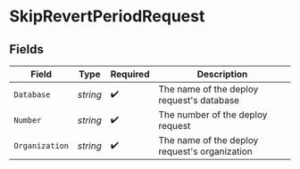 # SkipRevertPeriodRequest


## Fields

| Field                                         | Type                                          | Required                                      | Description                                   |
| --------------------------------------------- | --------------------------------------------- | --------------------------------------------- | --------------------------------------------- |
| `Database`                                    | *string*                                      | :heavy_check_mark:                            | The name of the deploy request's database     |
| `Number`                                      | *string*                                      | :heavy_check_mark:                            | The number of the deploy request              |
| `Organization`                                | *string*                                      | :heavy_check_mark:                            | The name of the deploy request's organization |